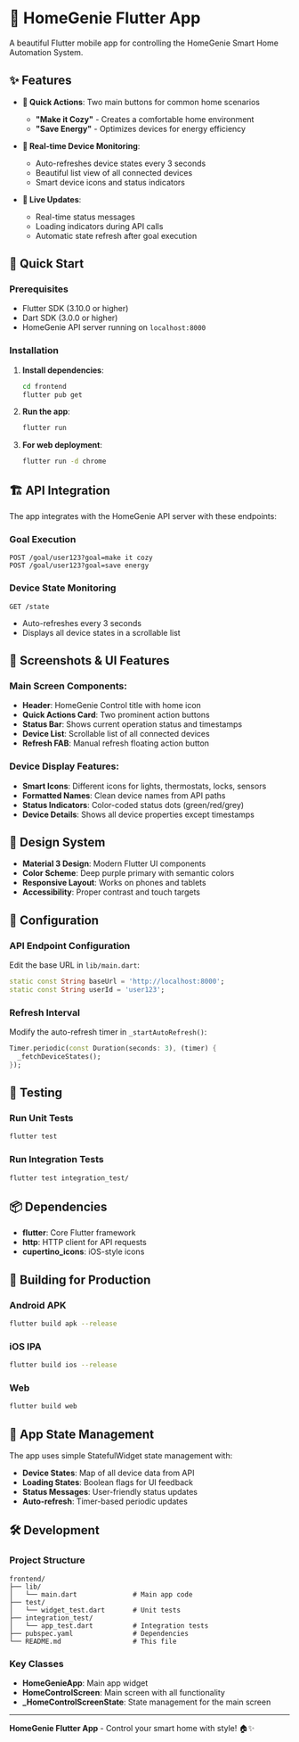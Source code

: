 # 📱 HomeGenie Flutter App

A beautiful Flutter mobile app for controlling the HomeGenie Smart Home Automation System.

## ✨ Features

- **🎯 Quick Actions**: Two main buttons for common home scenarios
  - **"Make it Cozy"** - Creates a comfortable home environment
  - **"Save Energy"** - Optimizes devices for energy efficiency

- **📱 Real-time Device Monitoring**: 
  - Auto-refreshes device states every 3 seconds
  - Beautiful list view of all connected devices
  - Smart device icons and status indicators

- **🔄 Live Updates**: 
  - Real-time status messages
  - Loading indicators during API calls
  - Automatic state refresh after goal execution

## 🚀 Quick Start

### Prerequisites
- Flutter SDK (3.10.0 or higher)
- Dart SDK (3.0.0 or higher)
- HomeGenie API server running on `localhost:8000`

### Installation

1. **Install dependencies**:
   ```bash
   cd frontend
   flutter pub get
   ```

2. **Run the app**:
   ```bash
   flutter run
   ```

3. **For web deployment**:
   ```bash
   flutter run -d chrome
   ```

## 🏗️ API Integration

The app integrates with the HomeGenie API server with these endpoints:

### Goal Execution
```http
POST /goal/user123?goal=make it cozy
POST /goal/user123?goal=save energy
```

### Device State Monitoring
```http
GET /state
```
- Auto-refreshes every 3 seconds
- Displays all device states in a scrollable list

## 📱 Screenshots & UI Features

### Main Screen Components:
- **Header**: HomeGenie Control title with home icon
- **Quick Actions Card**: Two prominent action buttons
- **Status Bar**: Shows current operation status and timestamps
- **Device List**: Scrollable list of all connected devices
- **Refresh FAB**: Manual refresh floating action button

### Device Display Features:
- **Smart Icons**: Different icons for lights, thermostats, locks, sensors
- **Formatted Names**: Clean device names from API paths
- **Status Indicators**: Color-coded status dots (green/red/grey)
- **Device Details**: Shows all device properties except timestamps

## 🎨 Design System

- **Material 3 Design**: Modern Flutter UI components
- **Color Scheme**: Deep purple primary with semantic colors
- **Responsive Layout**: Works on phones and tablets
- **Accessibility**: Proper contrast and touch targets

## 🔧 Configuration

### API Endpoint Configuration
Edit the base URL in `lib/main.dart`:
```dart
static const String baseUrl = 'http://localhost:8000';
static const String userId = 'user123';
```

### Refresh Interval
Modify the auto-refresh timer in `_startAutoRefresh()`:
```dart
Timer.periodic(const Duration(seconds: 3), (timer) {
  _fetchDeviceStates();
});
```

## 🧪 Testing

### Run Unit Tests
```bash
flutter test
```

### Run Integration Tests
```bash
flutter test integration_test/
```

## 📦 Dependencies

- **flutter**: Core Flutter framework
- **http**: HTTP client for API requests
- **cupertino_icons**: iOS-style icons

## 🚀 Building for Production

### Android APK
```bash
flutter build apk --release
```

### iOS IPA
```bash
flutter build ios --release
```

### Web
```bash
flutter build web
```

## 🔄 App State Management

The app uses simple StatefulWidget state management with:
- **Device States**: Map of all device data from API
- **Loading States**: Boolean flags for UI feedback
- **Status Messages**: User-friendly status updates
- **Auto-refresh**: Timer-based periodic updates

## 🛠️ Development

### Project Structure
```
frontend/
├── lib/
│   └── main.dart              # Main app code
├── test/
│   └── widget_test.dart       # Unit tests
├── integration_test/
│   └── app_test.dart          # Integration tests
├── pubspec.yaml               # Dependencies
└── README.md                  # This file
```

### Key Classes
- **HomeGenieApp**: Main app widget
- **HomeControlScreen**: Main screen with all functionality
- **_HomeControlScreenState**: State management for the main screen

---

**HomeGenie Flutter App** - Control your smart home with style! 🏠✨